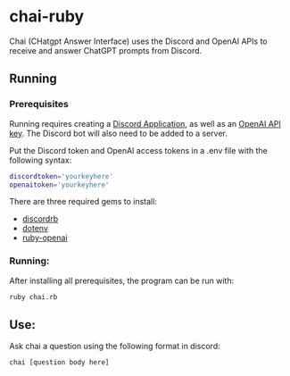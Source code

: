 # chai-ruby  

Chai (CHatgpt Answer Interface) uses the Discord and OpenAI APIs to receive and answer ChatGPT prompts from Discord.

## Running  

### Prerequisites  
Running requires creating a [Discord Application](https://discord.com/developers/docs/getting-started), as well as an [OpenAI API key](https://platform.openai.com/account/api-keys). The Discord bot will also need to be added to a server.

Put the Discord token and OpenAI access tokens in a .env file with the following syntax:  
```bash
discordtoken='yourkeyhere'
openaitoken='yourkeyhere'
```  

There are three required gems to install:  
- [discordrb](https://github.com/shardlab/discordrb)  
- [dotenv](https://github.com/bkeepers/dotenv)  
- [ruby-openai](https://github.com/alexrudall/ruby-openai)  

### Running:  
After installing all prerequisites, the program can be run with:  
```bash
ruby chai.rb
```

## Use:  
Ask chai a question using the following format in discord:
```bash
chai [question body here]
```

